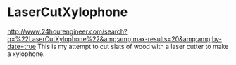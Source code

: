 # LaserCutXylophone
http://www.24hourengineer.com/search?q=%22LaserCutXylophone%22&amp;amp;max-results=20&amp;amp;by-date=true
This is my attempt to cut slats of wood with a laser cutter to make a xylophone.
